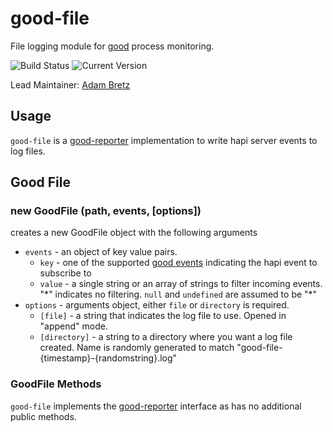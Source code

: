 # good-file

File logging module for [good](https://github.com/hapijs/good) process monitoring.

![Build Status](https://travis-ci.org/hapijs/good-file.svg?branch=master) ![Current Version](https://img.shields.io/npm/v/good-file.svg)

Lead Maintainer: [Adam Bretz](https://github.com/arb)

## Usage

`good-file` is a [good-reporter](https://github.com/hapijs/good-reporter) implementation to write hapi server events to log files.

## Good File
### new GoodFile (path, events, [options])

creates a new GoodFile object with the following arguments
- `events` - an object of key value pairs.
	- `key` - one of the supported [good events](https://github.com/hapijs/good) indicating the hapi event to subscribe to
	- `value` - a single string or an array of strings to filter incoming events. "\*" indicates no filtering. `null` and `undefined` are assumed to be "\*"
- `options` - arguments object, either `file` or `directory` is required.
	- `[file]` - a string that indicates the log file to use. Opened in "append" mode.
	- `[directory]` - a string to a directory where you want a log file created. Name is randomly generated to match "good-file-{timestamp}-{randomstring}.log"


### GoodFile Methods
`good-file` implements the [good-reporter](https://github.com/hapijs/good-reporter) interface as has no additional public methods.

